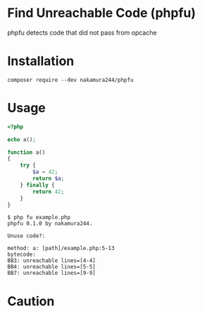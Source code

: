 # Find Unreachable Code (phpfu)
phpfu detects code that did not pass from opcache

# Installation

```
composer require --dev nakamura244/phpfu
```

# Usage
```php
<?php

echo a();

function a()
{
    try {
        $a = 42;
        return $a;
    } finally {
        return 42;
    }
}
```

```
$ php fu example.php                 
phpfu 0.1.0 by nakamura244.

Unuse code?: 

method: a: [path]/example.php:5-13
bytecode: 
BB3: unreachable lines=[4-4]
BB4: unreachable lines=[5-5]
BB7: unreachable lines=[9-9]
```

# Caution

